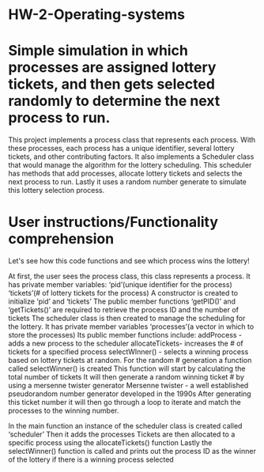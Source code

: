 # HW-2-Operating-systems
# Simple simulation in which processes are assigned lottery tickets, and then gets selected randomly to determine the next process to run.
This project implements a process class that represents each process. With these processes, each process has a unique identifier, several lottery tickets, and other contributing factors. It also implements a Scheduler class that would manage the algorithm for the lottery scheduling. This scheduler has methods that add processes, allocate lottery tickets and selects the next process to run. Lastly it uses a random number generate to simulate this lottery selection process.
# User instructions/Functionality comprehension
Let's see how this code functions and see which process wins the lottery!

At first, the user sees the process class, this class represents a process.
It has private member variables:
	‘pid’(unique identifier for the process)
	‘tickets’(# of lottery tickets for the process)
A constructor is created to initialize ‘pid’ and ‘tickets’
The public member functions ‘getPID()’ and ‘getTickets()’ are required to retrieve the process ID and the number of tickets 
The scheduler class is then created to manage the scheduling for the lottery.
It has private member variables
	‘processes’(a vector in which to store the processes)
Its public member functions include:
	addProcess - adds a new process to the scheduler
	allocateTickets- increases the # of tickets for a specified process
	selectWInner() - selects a winning process based on lottery tickets at random.
For the random # generation a function called selectWinner() is created
This function will start by calculating the total number of tickets
It will then generate a random winning ticket # by using a mersenne twister generator
	Mersenne twister - a well established pseudorandom number generator developed in the 1990s
After generating this ticket number it will then go through a loop to iterate and match the processes to the winning number.

In the main function an instance of the scheduler class is created called ‘scheduler’
Then it adds the processes 
Tickets are then allocated to a specific process using the allocateTickets() function
Lastly the selectWinner() function is called and prints out the process ID as the winner of the lottery if there is a winning process selected


